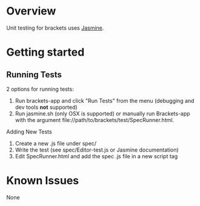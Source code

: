 Overview
========

Unit testing for brackets uses [Jasmine](http://jasmine.github.io/1.3/introduction.html).

Getting started
===============


Running Tests
-------------

2 options for running tests:

1. Run brackets-app and click "Run Tests" from the menu (debugging and dev tools **not** supported)
1. Run jasmine.sh (only OSX is supported) or manually run Brackets-app with
   the argument file://path/to/brackets/test/SpecRunner.html.


Adding New Tests

1. Create a new .js file under spec/
1. Write the test (see spec/Editor-test.js or Jasmine documentation)
1. Edit SpecRunner.html and add the spec .js file in a new script tag

Known Issues
============

None
